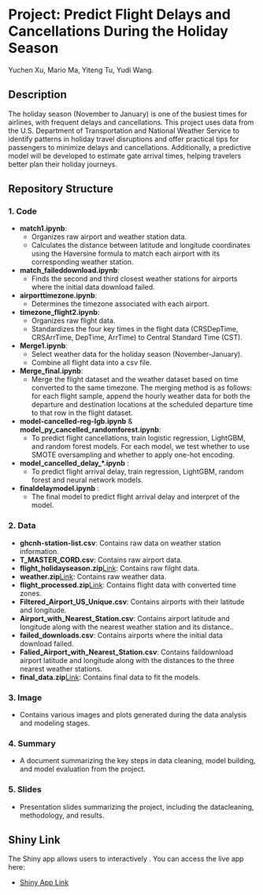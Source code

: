 #  Project: Predict Flight Delays and Cancellations During the Holiday Season
Yuchen Xu, Mario Ma, Yiteng Tu, Yudi Wang.

## Description
The holiday season (November to January) is one of the busiest times for airlines, with frequent delays and cancellations. This project uses data from the U.S. Department of Transportation and National Weather Service to identify patterns in holiday travel disruptions and offer practical tips for passengers to minimize delays and cancellations. Additionally, a predictive model will be developed to estimate gate arrival times, helping travelers better plan their holiday journeys.

## Repository Structure

### 1. Code
- **match1.ipynb**:
  - Organizes raw airport and weather station data.
  - Calculates the distance between latitude and longitude coordinates using the Haversine formula to match each airport with its corresponding weather station.
- **match_faileddownload.ipynb**:
  - Finds the second and third closest weather stations for airports where the initial data download failed.
- **airporttimezone.ipynb**:
  - Determines the timezone associated with each airport.
- **timezone_flight2.ipynb**:
  - Organizes raw flight data.
  - Standardizes the four key times in the flight data (CRSDepTime, CRSArrTime, DepTime, ArrTime) to Central Standard Time (CST).
- **Merge1.ipynb**:
  - Select weather data for the holiday season (November-January).
  - Combine all flight data into a csv file.
- **Merge_final.ipynb**:
  - Merge the flight dataset and the weather dataset based on time converted to the same timezone. The merging method is as follows: for each flight sample, append the hourly weather data for both the departure and destination locations at the scheduled departure time to that row in the flight dataset.
- **model-cancelled-reg-lgb.ipynb** & **model_py_cancelled_randomforest.ipynb**:
  - To predict flight cancellations, train logistic regression, LightGBM, and random forest models. For each model, we test whether to use SMOTE oversampling and whether to apply one-hot encoding.
- **model_cancelled_delay_*.ipynb** :
  - To predict flight arrival delay, train regression, LightGBM, random forest and neural network models.
- **finaldelaymodel.ipynb** :
  - The final model to predict flight arrival delay and interpret of the model. 
   

### 2. Data
- **ghcnh-station-list.csv**: Contains raw data on weather station information.
- **T_MASTER_CORD.csv**: Contains raw airport data.
- **flight_holidayseason.zip**[Link](https://drive.google.com/drive/folders/1v58ex2g1cIhyhanGa5GJoaqEuNIUv4dI?dmr=1&ec=wgc-drive-hero-goto): Contains raw filght data.
- **weather.zip**[Link](https://drive.google.com/drive/folders/1v58ex2g1cIhyhanGa5GJoaqEuNIUv4dI?dmr=1&ec=wgc-drive-hero-goto): Contains raw weather data.
- **flight_processed.zip**[Link](https://drive.google.com/drive/folders/1v58ex2g1cIhyhanGa5GJoaqEuNIUv4dI?dmr=1&ec=wgc-drive-hero-goto): Contains flight data with converted time zones.
- **Filtered_Airport_US_Unique.csv**: Contains airports with their latitude and longitude.
- **Airport_with_Nearest_Station.csv**: Contains airport latitude and longitude along with the nearest weather station and its distance..
- **failed_downloads.csv**: Contains airports where the initial data download failed.
- **Falied_Airport_with_Nearest_Station.csv**: Contains faildownload airport latitude and longitude along with the distances to the three nearest weather stations.
- **final_data.zip**[Link](https://drive.google.com/drive/folders/1v58ex2g1cIhyhanGa5GJoaqEuNIUv4dI?dmr=1&ec=wgc-drive-hero-goto): Contains final data to fit the models.

### 3. Image
- Contains various images and plots generated during the data analysis and modeling stages.

### 4. Summary
- A document summarizing the key steps in data cleaning, model building, and model evaluation from the project.

### 5. Slides
- Presentation slides summarizing the project, including the datacleaning, methodology, and results.

## Shiny Link
The Shiny app allows users to interactively . You can access the live app here:
- [Shiny App Link](https://mario2747.shinyapps.io/)
